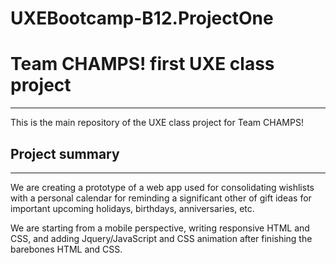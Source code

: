 UXEBootcamp-B12.ProjectOne
==========================

# Team CHAMPS! first UXE class project
------

This is the main repository of the UXE class project for Team CHAMPS!

## Project summary
------

We are creating a prototype of a web app used for consolidating wishlists with a personal calendar for reminding a significant other of gift ideas for important upcoming holidays, birthdays, anniversaries, etc.

We are starting from a mobile perspective, writing responsive HTML and CSS, and adding Jquery/JavaScript and CSS animation after finishing the barebones HTML and CSS.
